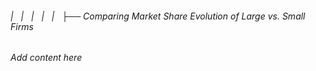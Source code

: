 ###### |   |   |   |   |   ├── Comparing Market Share Evolution of Large vs. Small Firms

*Add content here*